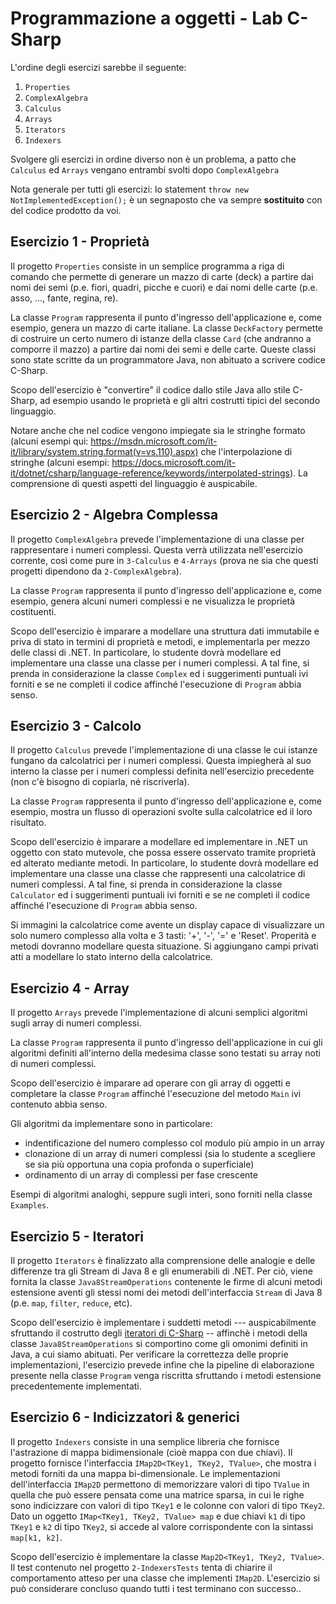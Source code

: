 # Programmazione a oggetti - Lab C-Sharp

L'ordine degli esercizi sarebbe il seguente:

1. `Properties`
2. `ComplexAlgebra`
3. `Calculus`
4. `Arrays`
5. `Iterators`
6. `Indexers`

Svolgere gli esercizi in ordine diverso non è un problema, a patto che `Calculus` ed `Arrays` vengano entrambi svolti dopo `ComplexAlgebra`

Nota generale per tutti gli esercizi: lo statement `throw new NotImplementedException();` è un segnaposto che va sempre **sostituito** con del codice prodotto da voi.

## Esercizio 1 - Proprietà

Il progetto `Properties` consiste in un semplice programma a riga di comando che permette di generare un mazzo di carte (deck) a partire dai nomi dei semi (p.e. fiori, quadri, picche e cuori) e dai nomi delle carte (p.e. asso, ..., fante, regina, re).

La classe `Program` rappresenta il punto d'ingresso dell'applicazione e, come esempio, genera un mazzo di carte italiane.
La classe `DeckFactory` permette di costruire un certo numero di istanze della classe `Card` (che andranno a comporre il mazzo) a partire dai nomi dei semi e delle carte.
Queste classi sono state scritte da un programmatore Java, non abituato a scrivere codice C-Sharp.

Scopo dell'esercizio è "convertire" il codice dallo stile Java allo stile C-Sharp, ad esempio usando le proprietà e gli altri costrutti tipici del secondo linguaggio.

Notare anche che nel codice vengono impiegate sia le stringhe formato (alcuni esempi qui: https://msdn.microsoft.com/it-it/library/system.string.format(v=vs.110).aspx) che l'interpolazione di stringhe (alcuni esempi: https://docs.microsoft.com/it-it/dotnet/csharp/language-reference/keywords/interpolated-strings).
La comprensione di questi aspetti del linguaggio è auspicabile.

## Esercizio 2 - Algebra Complessa

Il progetto `ComplexAlgebra` prevede l'implementazione di una classe per rappresentare i numeri complessi.
Questa verrà utilizzata nell'esercizio corrente, così come pure in `3-Calculus` e `4-Arrays` (prova ne sia che questi progetti dipendono da `2-ComplexAlgebra`).

La classe `Program` rappresenta il punto d'ingresso dell'applicazione e, come esempio, genera alcuni numeri complessi e ne visualizza le proprietà costituenti.

Scopo dell'esercizio è imparare a modellare una struttura dati immutabile e priva di stato in termini di proprietà e metodi, e implementarla per mezzo delle classi di .NET.
In particolare, lo studente dovrà modellare ed implementare una classe una classe per i numeri complessi.
A tal fine, si prenda in considerazione la classe `Complex` ed i suggerimenti puntuali ivi forniti e se ne completi il codice affinché l'esecuzione di `Program` abbia senso.

## Esercizio 3 - Calcolo

Il progetto `Calculus` prevede l'implementazione di una classe le cui istanze fungano da calcolatrici per i numeri complessi.
Questa impiegherà al suo interno la classe per i numeri complessi definita nell'esercizio precedente (non c'è bisogno di copiarla, né riscriverla).

La classe `Program` rappresenta il punto d'ingresso dell'applicazione e, come esempio, mostra un flusso di operazioni svolte sulla calcolatrice ed il loro risultato.

Scopo dell'esercizio è imparare a modellare ed implementare in .NET un oggetto con stato mutevole, che possa essere osservato tramite proprietà ed alterato mediante metodi. 
In particolare, lo studente dovrà modellare ed implementare una classe una classe che rappresenti una calcolatrice di numeri complessi.
A tal fine, si prenda in considerazione la classe `Calculator` ed i suggerimenti puntuali ivi forniti e se ne completi il codice affinché l'esecuzione di `Program` abbia senso.

Si immagini la calcolatrice come avente un display capace di visualizzare un solo numero complesso alla volta e 3 tasti: '+', '-', '=' e 'Reset'.
Properità e metodi dovranno modellare questa situazione.
Si aggiungano campi privati atti a modellare lo stato interno della calcolatrice.

## Esercizio 4 - Array

Il progetto `Arrays` prevede l'implementazione di alcuni semplici algoritmi sugli array di numeri complessi.

La classe `Program` rappresenta il punto d'ingresso dell'applicazione in cui gli algoritmi definiti all'interno della medesima classe sono testati su array noti di numeri complessi.

Scopo dell'esercizio è imparare ad operare con gli array di oggetti e completare la classe `Program` affinché l'esecuzione del metodo `Main` ivi contenuto abbia senso.

Gli algoritmi da implementare sono in particolare:
- indentificazione del numero complesso col modulo più ampio in un array
- clonazione di un array di numeri complessi (sia lo studente a scegliere se sia più opportuna una copia profonda o superficiale)
- ordinamento di un array di complessi per fase crescente

Esempi di algoritmi analoghi, seppure sugli interi, sono forniti nella classe `Examples`.

## Esercizio 5 - Iteratori

Il progetto `Iterators` è finalizzato alla comprensione delle analogie e delle differenze tra gli Stream di Java 8 e gli enumerabili di .NET.
Per ciò, viene fornita la classe `Java8StreamOperations` contenente le firme di alcuni metodi estensione aventi gli stessi nomi dei metodi dell'interfaccia `Stream` di Java 8 (p.e. `map`, `filter`, `reduce`, etc).

Scopo dell'esercizio è implementare i suddetti metodi --- auspicabilmente sfruttando il costrutto degli [iteratori di C-Sharp](https://docs.microsoft.com/en-us/dotnet/csharp/programming-guide/concepts/iterators) -- affinchè i metodi della classe `Java8StreamOperations` si comportino come gli omonimi definiti in Java, a cui siamo abituati.
Per verificare la correttezza delle proprie implementazioni, l'esercizio prevede infine che la pipeline di elaborazione presente nella classe `Program` venga riscritta sfruttando i metodi estensione precedentemente implementati.

## Esercizio 6 - Indicizzatori & generici

Il progetto `Indexers` consiste in una semplice libreria che fornisce l'astrazione di mappa bidimensionale (cioè mappa con due chiavi). 
Il progetto fornisce l'interfaccia `IMap2D<TKey1, TKey2, TValue>`, che mostra i metodi forniti da una mappa bi-dimensionale.
Le implementazioni dell'interfaccia `IMap2D` permettono di memorizzare valori di tipo `TValue` in quella che può essere pensata come una matrice sparsa, in cui le righe sono indicizzare con valori di tipo `TKey1` e le colonne con valori di tipo `TKey2`.
Dato un oggetto `IMap<TKey1, TKey2, TValue> map` e due chiavi `k1` di tipo `TKey1` e `k2` di tipo `TKey2`, si accede al valore corrispondente con la sintassi `map[k1, k2]`.

Scopo dell'esercizio è implementare la classe `Map2D<TKey1, TKey2, TValue>`.
Il test contenuto nel progetto `2-IndexersTests` tenta di chiarire il comportamento atteso per una classe che implementi `IMap2D`.
L'esercizio si può considerare concluso quando tutti i test terminano con successo..
